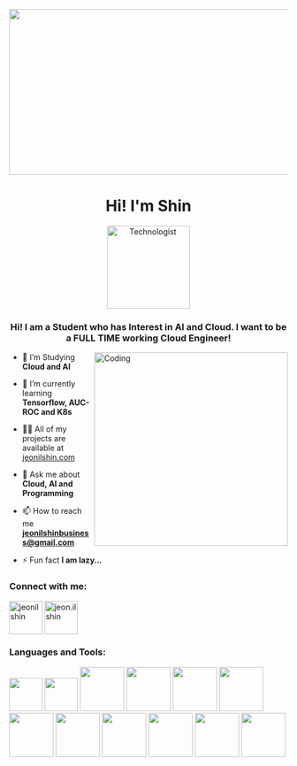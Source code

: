 <img src="https://github.com/jeonilshin/jeonilshin/assets/86287920/e719e815-f541-42d9-8bad-b26d130c9436" width="1000" height="300" />

<h1 align="center">Hi! I'm Shin</h1>

<p align="center">
  <img src="https://raw.githubusercontent.com/Tarikul-Islam-Anik/Animated-Fluent-Emojis/master/Emojis/People/Technologist.png" alt="Technologist" width="150" />
</p>
<h3 align="center">Hi! I am a Student who has Interest in AI and Cloud. I want to be a FULL TIME working Cloud Engineer!</h3>
<img align="right" alt="Coding" width="350" src=https://user-images.githubusercontent.com/74038190/219923809-b86dc415-a0c2-4a38-bc88-ad6cf06395a8.gif />

- 🔭 I’m Studying **Cloud and AI**

- 🌱 I’m currently learning **Tensorflow, AUC-ROC and K8s**

- 👨‍💻 All of my projects are available at [jeonilshin.com](jeonilshin.com)

- 💬 Ask me about **Cloud, AI and Programming**

- 📫 How to reach me **jeonilshinbusiness@gmail.com**

- ⚡ Fun fact **I am lazy...**

<h3 align="left">Connect with me:</h3>
<p align="left">
<a href="https://linkedin.com/in/jeonilshin" target="blank"><img align="center" src="https://user-images.githubusercontent.com/74038190/235294012-0a55e343-37ad-4b0f-924f-c8431d9d2483.gif" alt="jeonilshin" height="60" width="60" /></a>
<a href="https://instagram.com/jeon.ilshin" target="blank"><img align="center" src="https://user-images.githubusercontent.com/74038190/235294013-a33e5c43-a01c-43f6-b44d-a406d8b4ab75.gif" alt="jeon.ilshin" height="60" width="60" /></a>
</p>

<h3 align="left">Languages and Tools:</h3>
<p align="left"> <img src="https://user-images.githubusercontent.com/74038190/212257454-16e3712e-945a-4ca2-b238-408ad0bf87e6.gif" width="60" /> <img src="https://user-images.githubusercontent.com/74038190/212257472-08e52665-c503-4bd9-aa20-f5a4dae769b5.gif" width="60" /> <img src="https://user-images.githubusercontent.com/74038190/212257460-738ff738-247f-4445-a718-cdd0ca76e2db.gif" width="80" /> <img src="https://user-images.githubusercontent.com/74038190/212257467-871d32b7-e401-42e8-a166-fcfd7baa4c6b.gif" width="80" /> <img src="https://user-images.githubusercontent.com/74038190/212281763-e6ecd7ef-c4aa-45b6-a97c-f33f6bb592bd.gif" width="80" /> <img src="https://user-images.githubusercontent.com/74038190/212281780-0afd9616-8310-46e9-a898-c4f5269f1387.gif" width="80" /> <img src="https://user-images.githubusercontent.com/74038190/212281775-b468df30-4edc-4bf8-a4ee-f52e1aaddc86.gif" width="80" /> <img src="https://user-images.githubusercontent.com/74038190/238200426-29fd6286-4e7b-4d6c-818f-c4765d5e39a9.gif" width="80" /> <img src="https://user-images.githubusercontent.com/74038190/238200428-67f477ed-6624-42da-99f0-1a7b1a16eecb.gif" width="80" /> <img src="https://user-images.githubusercontent.com/74038190/238200431-3c16d4f2-b757-4c70-8f42-43d5dddd2c36.gif" width="80" /> <img src="https://user-images.githubusercontent.com/74038190/238200433-3fb2cdf6-8920-462e-87a4-95af376418aa.gif" width="80" /> <img src="https://user-images.githubusercontent.com/74038190/238200620-398b19b1-9aae-4c1f-8bc0-d172a2c08d68.gif" width="80" />
